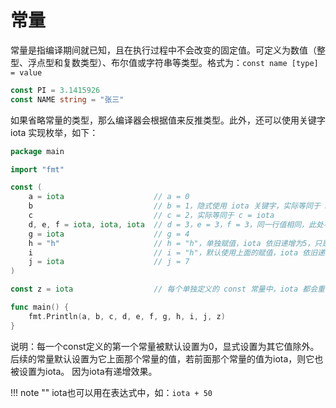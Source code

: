 # 常量

常量是指编译期间就已知，且在执行过程中不会改变的固定值。可定义为数值（整型、浮点型和复数类型）、布尔值或字符串等类型。格式为：`const name [type] = value`

```go
const PI = 3.1415926
const NAME string = "张三"
```

如果省略常量的类型，那么编译器会根据值来反推类型。此外，还可以使用关键字 iota 实现枚举，如下：
```go
package main

import "fmt"

const (
    a = iota                    // a = 0
    b                           // b = 1，隐式使用 iota 关键字，实际等同于 b = iota
    c                           // c = 2，实际等同于 c = iota
    d, e, f = iota, iota, iota  // d = 3，e = 3，f = 3，同一行值相同，此处不能只写一个iota
    g = iota                    // g = 4
    h = "h"                     // h = "h"，单独赋值，iota 依旧递增为5，只是这里没有用到
    i                           // i = "h"，默认使用上面的赋值，iota 依旧递增为6
    j = iota                    // j = 7
)

const z = iota                  // 每个单独定义的 const 常量中，iota 都会重置，此时 z = 0

func main() {
    fmt.Println(a, b, c, d, e, f, g, h, i, j, z)
}
```

说明：每一个const定义的第一个常量被默认设置为0，显式设置为其它值除外。
后续的常量默认设置为它上面那个常量的值，若前面那个常量的值为iota，则它也被设置为iota。
因为iota有递增效果。


!!! note ""
    iota也可以用在表达式中，如：`iota + 50`
